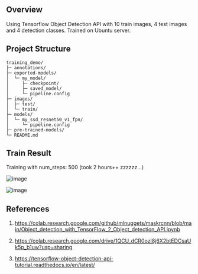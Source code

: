 ## Overview
Using Tensorflow Object Detection API with 10 train images, 4 test images and 4 detection classes. Trained on Ubuntu server.

## Project Structure
```
training_demo/
├─ annotations/
├─ exported-models/
│  └─ my_model/
│     ├─ checkpoint/
│     ├─ saved_model/
│     └─ pipeline.config
├─ images/
│  ├─ test/
│  └─ train/
├─ models/
│  └─ my_ssd_resnet50_v1_fpn/
│     └─ pipeline.config
├─ pre-trained-models/
└─ README.md
```

## Train Result
Training with num_steps: 500 (took 2 hours++ zzzzzz...)

![image](https://user-images.githubusercontent.com/92832451/220566068-f03dd1db-f135-4ad5-bb56-33872764ac7c.png)

![image](https://user-images.githubusercontent.com/92832451/220566156-2ef3a669-361f-48f0-a243-525214d75a17.png)



## References
1. https://colab.research.google.com/github/mlnuggets/maskrcnn/blob/main/Object_detection_with_TensorFlow_2_Object_detection_API.ipynb

2. https://colab.research.google.com/drive/1QCU_dCR0ozI8j6X2btEDCsaUk5p_b1uw?usp=sharing

3. https://tensorflow-object-detection-api-tutorial.readthedocs.io/en/latest/
